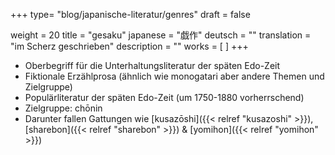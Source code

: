 +++
type= "blog/japanische-literatur/genres"
draft = false

weight = 20
title = "gesaku"
japanese = "戯作"
deutsch = ""
translation = "im Scherz geschrieben"
description = ""
works = [
]
+++

- Oberbegriff für die Unterhaltungsliteratur der späten Edo-Zeit
- Fiktionale Erzählprosa (ähnlich wie monogatari aber andere Themen und Zielgruppe)
- Populärliteratur der späten Edo-Zeit (um 1750-1880 vorherrschend)
- Zielgruppe: chōnin
- Darunter fallen Gattungen wie [kusazōshi]({{< relref "kusazoshi" >}}), [sharebon]({{< relref "sharebon" >}}) & [yomihon]({{< relref "yomihon" >}})
